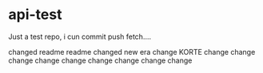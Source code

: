 api-test
========

Just a test repo, i cun commit push fetch....

changed readme
readme changed
new era
change
KORTE
change
change
change
change
change
change
change
change
change

